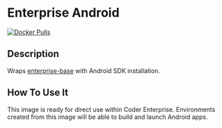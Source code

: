 # Enterprise Android

[![Docker Pulls](https://img.shields.io/docker/pulls/codercom/enterprise-android?label=codercom%2Fenterprise-android)](https://hub.docker.com/r/codercom/enterprise-android)

## Description

Wraps [enterprise-base](../base/README.md) with Android SDK installation.

## How To Use It

This image is ready for direct use within Coder Enterprise. Environments created
from this image will be able to build and launch Android apps.

